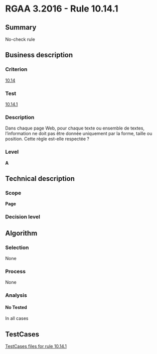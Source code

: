 # RGAA 3.2016 - Rule 10.14.1

## Summary
No-check rule


## Business description

### Criterion
[10.14](http://references.modernisation.gouv.fr/rgaa-accessibilite/criteres.html#crit-10-14)

### Test
[10.14.1](http://references.modernisation.gouv.fr/rgaa-accessibilite/criteres.html#test-10-14-1)

### Description
Dans chaque page Web, pour chaque texte ou ensemble de textes, l’information ne doit pas être donnée uniquement par la forme, taille ou position. Cette règle est-elle respectée ?

### Level
**A**


## Technical description

### Scope
**Page**

### Decision level


## Algorithm

### Selection
None

### Process
None

### Analysis

#### No Tested
In all cases


##  TestCases

[TestCases files for rule 10.14.1](https://github.com/Asqatasun/Asqatasun/tree/RGAA_3.2016/rules/rules-rgaa3.2016/src/test/resources/testcases/rgaa32016/Rgaa32016Rule101401/)



